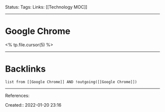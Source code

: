 Status: 
Tags: 
Links: [[Technology MOC]]
___
# Google Chrome
<% tp.file.cursor(5) %>
___
# Backlinks
```dataview
list from [[Google Chrome]] AND !outgoing([[Google Chrome]])
```
___
References:

Created:: 2022-01-20 23:16
